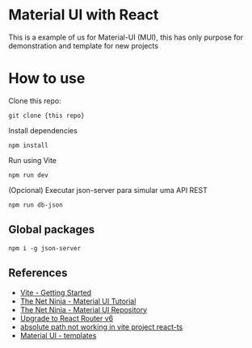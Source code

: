 # Material UI with React

This is a example of us for Material-UI (MUI), this has only purpose for demonstration and template for new projects

# How to use

Clone this repo:

`git clone {this repo}`

Install dependencies

`npm install`

Run using Vite

`npm run dev`

(Opcional) Executar json-server para simular uma API REST

`npm run db-json`

## Global packages

`npm i -g json-server`

## References

- [Vite - Getting Started](https://vitejs.dev/guide/)
- [The Net Ninja - Material UI Tutorial](https://www.youtube.com/playlist?list=PL4cUxeGkcC9gjxLvV4VEkZ6H6H4yWuS58)
- [The Net Ninja - Material UI Repository](https://github.com/iamshaunjp/material-ui-tut)
- [Upgrade to React Router v6](https://typescript.tv/react/upgrade-to-react-router-v6/)
- [absolute path not working in vite project react-ts](https://stackoverflow.com/questions/68241263/absolute-path-not-working-in-vite-project-react-ts)
- [Material UI - templates](https://mui.com/material-ui/getting-started/templates/)
